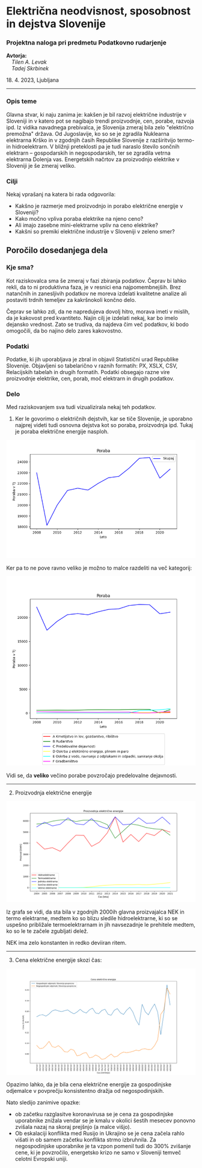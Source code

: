 # Električna neodvisnost, sposobnost in dejstva Slovenije
### Projektna naloga pri predmetu Podatkovno rudarjenje

**Avtorja:** 
<br>&emsp;*Tilen A. Levak*
<br>&emsp;*Tadej Skrbinek*

18.&nbsp;4.&nbsp;2023, Ljubljana

---

### Opis teme

Glavna stvar, ki naju zanima je: kakšen je bil razvoj električne industrije v Sloveniji in v katero pot se nagibajo trendi proizvodnje, cen, porabe, razvoja ipd. Iz vidika navadnega prebivalca, je Slovenija zmeraj bila zelo "električno premožna" država. Od Jugoslavije, ko so se je zgradila Nuklearna elektrarna Krško in v zgodnjih časih Republike Slovenije z razširitvijo termo- in hidroelektrarn. V bližnji preteklosti pa je tudi naraslo število sončnih elektrarn – gospodarskih in negospodarskih, ter se zgradila vetrna elektrarna Dolenja vas. Energetskih načrtov za proizvodnjo elektrike v Sloveniji je še zmeraj veliko. 

### Cilji

Nekaj vprašanj na katera bi rada odgovorila:  
- Kakšno je razmerje med proizvodnjo in porabo električne energije v Sloveniji? 
- Kako močno vpliva poraba elektrike na njeno ceno?
- Ali imajo zasebne mini-elektrarne vpliv na ceno elektrike?
- Kakšni so premiki električne industrije v Sloveniji v zeleno smer?

## Poročilo dosedanjega dela

### Kje sma?

Kot raziskovalca sma še zmeraj v fazi zbiranja podatkov. Čeprav bi lahko rekli, da to ni produktivna faza, je v resnici ena najpomembnejših. Brez natančnih in zanesljivih podatkov ne moreva izdelati kvalitetne analize ali postaviti trdnih temeljev za kakršnokoli končno delo.

Čeprav se lahko zdi, da ne napredujeva dovolj hitro, morava imeti v mislih, da je kakovost pred kvantiteto. Najin cilj je izdelati nekaj, kar bo imelo dejansko vrednost. Zato se trudiva, da najdeva čim več podatkov, ki bodo omogočili, da bo najino delo zares kakovostno.

### Podatki

Podatke, ki jih uporabljava je zbral in objavil Statistični urad Republike Slovenije. Objavljeni so tabelarično v raznih formatih: PX, XSLX, CSV, Relacijskih tabelah in drugih formatih. Podatki obsegajo razne vire proizvodnje elektrike, cen, porab, moč elektrarn in drugih podatkov. 

### Delo

Med raziskovanjem sva tudi vizualizirala nekaj teh podatkov. 

1. Ker le govorimo o električnih dejstvih, kar se tiče Slovenije, je uporabno najprej videti tudi osnovna dejstva kot so poraba, proizvodnja ipd. Tukaj je poraba električne energije nasploh.  

![elektricna_poraba_skupaj.png](porocilo_slike%2Felektricna_poraba_skupaj.png)

Ker pa to ne pove ravno veliko je možno to malce razdeliti na več kategorij:

![elektricna_poraba_po_dejavnosti.png](porocilo_slike%2Felektricna_poraba_po_dejavnosti.png)

Vidi se, da **veliko** večino porabe povzročajo predelovalne dejavnosti.

---

2. Proizvodnja električne energije

![proizvodnja_elektricne_energije_po_tipu_elektrarne.png](porocilo_slike%2Fproizvodnja_elektricne_energije_po_tipu_elektrarne.png)

Iz grafa se vidi, da sta bila v zgodnjih 2000ih glavna proizvajalca NEK in termo elektrarne, medtem ko so blizu sledile hidroelektrarne, ki so se uspešno približale termoelektrarnam in jih navsezadnje le prehitele medtem, ko so le te začele zgubljati delež.

NEK ima zelo konstanten in redko deviiran ritem.

---

3. Cena električne energije skozi čas:

![cena_elektrike_ne-gospodinjske_skupaj.png](porocilo_slike%2Fcena_elektrike_ne-gospodinjske_skupaj.png)

Opazimo lahko, da je bila cena električne energije za gospodinjske odjemalce v povprečju konsistentno dražja od negospodinjskih. 

Nato sledijo zanimive opazke:
- ob začetku razglasitve koronavirusa se je cena za gospodinjske uporabnike znižala vendar se je kmalu v okolici šestih mesecev ponovno zvišala nazaj na skoraj prejšnjo (a malce višjo). 
- Ob eskalaciji konflikta med Rusijo in Ukrajino se je cena začela rahlo višati in ob samem začetku konflikta strmo izbruhnila. Za negospodinjske uporabnike je ta vzpon pomenil tudi do 300% zvišanje cene, ki je povzročilo, energetsko krizo ne samo v Sloveniji temveč celotni Evropski uniji.






